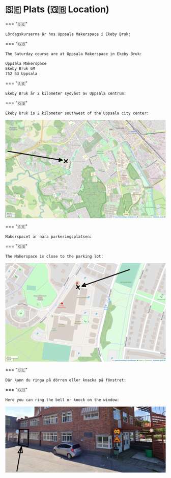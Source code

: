 # 🇸🇪 Plats (🇬🇧 Location)

=== "🇸🇪"

    Lördagskurserna är hos Uppsala Makerspace i Ekeby Bruk:

=== "🇬🇧"

    The Saturday course are at Uppsala Makerspace in Ekeby Bruk:

```text
Uppsala Makerspace
Ekeby Bruk 6M
752 63 Uppsala
```

=== "🇸🇪"

    Ekeby Bruk är 2 kilometer sydväst av Uppsala centrum:

=== "🇬🇧"

    Ekeby Bruk is 2 kilometer southwest of the Uppsala city center:

![Blan av Uppsala](ekeby_bruk_in_uppsala_annotated.png)


=== "🇸🇪"

    Makerspacet är nära parkeringsplatsen:

=== "🇬🇧"

    The Makerspace is close to the parking lot:

![Plan av Ekeby Bruk](ekeby_bruk_annotated.png)

=== "🇸🇪"

    Där kann du ringa på dörren eller knacka på fönstret:

=== "🇬🇧"

    Here you can ring the bell or knock on the window:

![Dörren av Uppsala Makerspace från utesida](uppsala_makerspace_outside_annotated.jpg)
